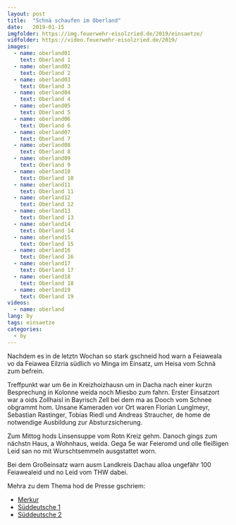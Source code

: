```yaml
---
layout: post
title:  "Schnä schaufen im Oberland"
date:   2019-01-15
imgfolder: https://img.feuerwehr-eisolzried.de/2019/einsaetze/
vidfolder: https://video.feuerwehr-eisolzried.de/2019/
images:
  - name: oberland01
    text: Oberland 1
  - name: oberland02
    text: Oberland 2
  - name: oberland03
    text: Oberland 3
  - name: oberland04
    text: Oberland 4
  - name: oberland05
    text: Oberland 5
  - name: oberland06
    text: Oberland 6
  - name: oberland07
    text: Oberland 7
  - name: oberland08
    text: Oberland 8
  - name: oberland09
    text: Oberland 9
  - name: oberland10
    text: Oberland 10
  - name: oberland11
    text: Oberland 11
  - name: oberland12
    text: Oberland 12
  - name: oberland13
    text: Oberland 13
  - name: oberland14
    text: Oberland 14
  - name: oberland15
    text: Oberland 15
  - name: oberland16
    text: Oberland 16
  - name: oberland17
    text: Oberland 17
  - name: oberland18
    text: Oberland 18
  - name: oberland19
    text: Oberland 19
videos:
  - name: oberland
lang: by
tags: einsaetze
categories:
  - by
---
```

Nachdem es in de letztn Wochan so stark gschneid hod warn a Feiaweala vo da Feiawea Eilzria südlich vo Minga im Einsatz, um Heisa vom Schnä zum befrein.

Treffpunkt war um 6e in Kreizhoizhausn um in Dacha nach einer kurzn Besprechung in Kolonne weida noch Miesbo zum fahrn. Erster Einsatzort war a oids Zollhaisl in Bayrisch Zell bei dem ma as Dooch vom Schnee obgrammt hom. Unsane Kameraden vor Ort waren Florian Lunglmeyr, Sebastian Rastinger, Tobias Riedl und Andreas Straucher, de home de notwendige Ausbildung zur Absturzsicherung.

Zum Mittog hods Linsensuppe vom Rotn Kreiz gehm. Danoch gings zum nächstn Haus, a Wohnhaus, weida. Gega 5e war Feieromd und olle fleißigen Leid san no mit Wurschtsemmeln ausgstattet worn.

Bei dem Großeinsatz warn ausm Landkreis Dachau alloa ungefähr 100 Feiawealeid und no Leid vom THW dabei.

Mehra zu dem Thema hod de Presse gschriem:
* [Merkur](https://www.merkur.de/lokales/dachau/dachau-ort28553/hilfsleistungskontingent-aus-dachau-feuerwehrler-schaufeln-acht-stunden-lang-in-huefthohem-schnee-11136127.html)
* [Süddeutsche 1](https://www.sueddeutsche.de/muenchen/dachau/winter-in-bayern-feuerwehren-aus-dem-landkreis-dachau-schaufeln-schnee-im-oberland-1.4284937)
* [Süddeutsche 2](https://www.sueddeutsche.de/muenchen/dachau/anhaltender-schneefall-dauereinsatz-feuerwehren-helfen-weiter-im-katastrophengebiet-1.4287947)
